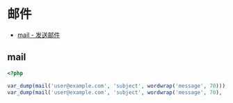 # 邮件

* [mail - 发送邮件](#mail)

## mail

```php
<?php

var_dump(mail('user@example.com', 'subject', wordwrap('message', 70)));
var_dump(mail('user@example.com', 'subject', wordwrap('message', 70), 'From: server@example.com' . "\r\n" . 'Reply-To: server@example.com'));

```


